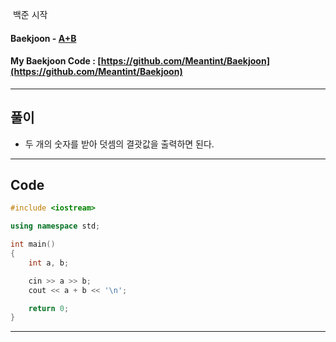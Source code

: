 &nbsp;백준 시작

#### Baekjoon - [A+B](https://www.acmicpc.net/problem/1000)
#### My Baekjoon Code : [https://github.com/Meantint/Baekjoon](https://github.com/Meantint/Baekjoon)

<hr>

## 풀이

- 두 개의 숫자를 받아 덧셈의 결괏값을 출력하면 된다.

<hr>

## Code
```cpp
#include <iostream>

using namespace std;

int main()
{
    int a, b;

    cin >> a >> b;
    cout << a + b << '\n';

    return 0;
}
```

<hr>